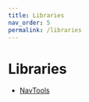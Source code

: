 ```yaml
---
title: Libraries
nav_order: 5
permalink: /libraries
---
```


# Libraries

- [NavTools](/libraries/navtools/)
